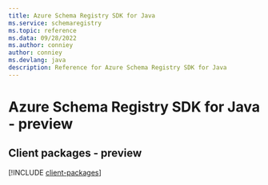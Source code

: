 ```yaml
---
title: Azure Schema Registry SDK for Java
ms.service: schemaregistry
ms.topic: reference
ms.data: 09/28/2022
ms.author: conniey
author: conniey
ms.devlang: java
description: Reference for Azure Schema Registry SDK for Java
---
```

# Azure Schema Registry SDK for Java - preview

## Client packages - preview
[!INCLUDE [client-packages](schema-registry-client-index.md)]